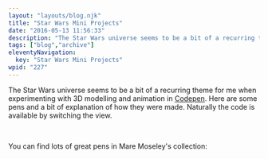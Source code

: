 ```yaml
---
layout: "layouts/blog.njk"
title: "Star Wars Mini Projects"
date: "2016-05-13 11:56:33"
description: "The Star Wars universe seems to be a bit of a recurring theme for me when experimenting with 3D modelling and animation in <a href="http://codepen"
tags: ["blog","archive"]
eleventyNavigation:
  key: "Star Wars Mini Projects"
wpid: "227"
---
```

The Star Wars universe seems to be a bit of a recurring theme for me when experimenting with 3D modelling and animation in <a href="http://codepen.io">Codepen</a>. Here are some pens and a bit of explanation of how they were made. Naturally the code is available by switching the view.

&nbsp;

You can find lots of great pens in Mare Moseley's collection:

&nbsp;